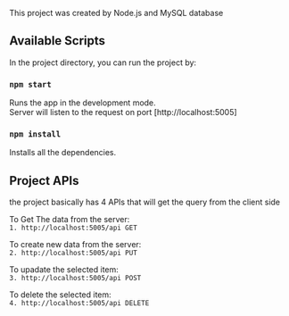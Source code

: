 This project was created by Node.js and MySQL database

## Available Scripts

In the project directory, you can run the project by:

### `npm start`

Runs the app in the development mode.<br>
Server will listen to the request on port [http://localhost:5005]

### `npm install`

Installs all the dependencies.

## Project APIs
the project basically has 4 APIs that will get the query from the client side

To Get The data from the server:<br>
`1. http://localhost:5005/api GET`

To create new data from the server:<br>
`2. http://localhost:5005/api PUT`

To upadate the selected item:<br>
`3. http://localhost:5005/api POST`

To delete the selected item:<br>
`4. http://localhost:5005/api DELETE`
